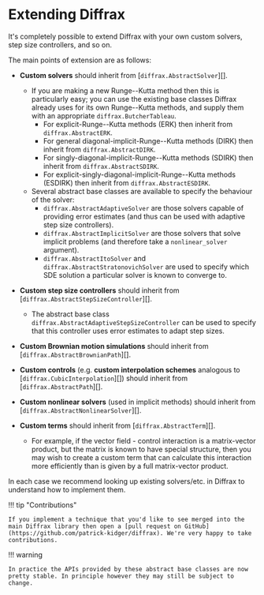 # Extending Diffrax

It's completely possible to extend Diffrax with your own custom solvers, step size controllers, and so on.

The main points of extension are as follows:

- **Custom solvers** should inherit from [`diffrax.AbstractSolver`][].
    - If you are making a new Runge--Kutta method then this is particularly easy; you can use the existing base classes Diffrax already uses for its own Runge--Kutta methods, and supply them with an appropriate `diffrax.ButcherTableau`.
        - For explicit-Runge--Kutta methods (ERK) then inherit from `diffrax.AbstractERK`.
        - For general diagonal-implicit-Runge--Kutta methods (DIRK) then inherit from `diffrax.AbstractDIRK`.
        - For singly-diagonal-implicit-Runge--Kutta methods (SDIRK) then inherit from `diffrax.AbstractSDIRK`.
        - For explicit-singly-diagonal-implicit-Runge--Kutta methods (ESDIRK) then inherit from `diffrax.AbstractESDIRK`.
    - Several abstract base classes are available to specify the behaviour of the solver:
        - `diffrax.AbstractAdaptiveSolver` are those solvers capable of providing error estimates (and thus can be used with adaptive step size controllers).
        - `diffrax.AbstractImplicitSolver` are those solvers that solve implicit problems (and therefore take a `nonlinear_solver` argument).
        - `diffrax.AbstractItoSolver` and `diffrax.AbstractStratonovichSolver` are used to specify which SDE solution a particular solver is known to converge to.

- **Custom step size controllers** should inherit from [`diffrax.AbstractStepSizeController`][].
    - The abstract base class `diffrax.AbstractAdaptiveStepSizeController` can be used to specify that this controller uses error estimates to adapt step sizes.

- **Custom Brownian motion simulations** should inherit from [`diffrax.AbstractBrownianPath`][].

- **Custom controls** (e.g. **custom interpolation schemes** analogous to [`diffrax.CubicInterpolation`][]) should inherit from [`diffrax.AbstractPath`][].

- **Custom nonlinear solvers** (used in implicit methods) should inherit from [`diffrax.AbstractNonlinearSolver`][].

- **Custom terms** should inherit from [`diffrax.AbstractTerm`][].
    - For example, if the vector field - control interaction is a matrix-vector product, but the matrix is known to have special structure, then you may wish to create a custom term that can calculate this interaction more efficiently than is given by a full matrix-vector product.

In each case we recommend looking up existing solvers/etc. in Diffrax to understand how to implement them.

!!! tip "Contributions"

    If you implement a technique that you'd like to see merged into the main Diffrax library then open a [pull request on GitHub](https://github.com/patrick-kidger/diffrax). We're very happy to take contributions.

!!! warning

    In practice the APIs provided by these abstract base classes are now pretty stable. In principle however they may still be subject to change.
